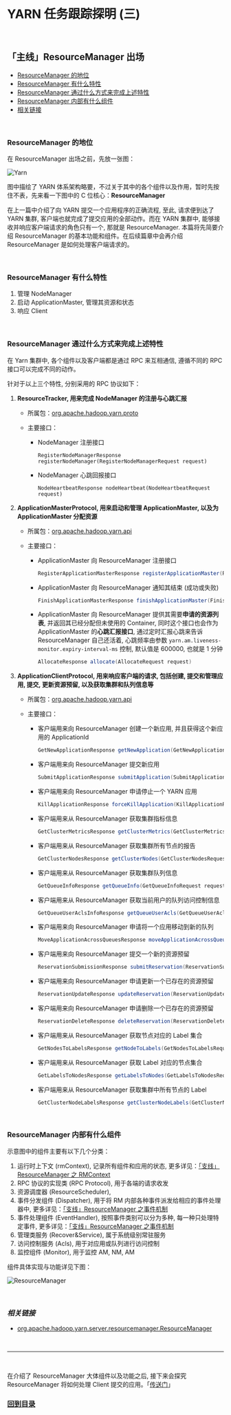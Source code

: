 # YARN 任务跟踪探明 (三)

<br>

## **「主线」ResourceManager 出场**

* [ResourceManager 的地位](./3.&#32;ResourceManager.md#1)
* [ResourceManager 有什么特性](./3.&#32;ResourceManager.md#2)
* [ResourceManager 通过什么方式来完成上述特性](./3.&#32;ResourceManager.md#3)
* [ResourceManager 内部有什么组件](./3.&#32;ResourceManager.md#4)
* [相关链接](./3.&#32;ResourceManager.md#5)

<br><h3 id="1"><b>ResourceManager 的地位</b></h3>

在 ResourceManager 出场之前，先放一张图：

![Yarn](./images/yarn.png)

图中描绘了 YARN 体系架构略要，不过关于其中的各个组件以及作用，暂时先按住不表，先来看一下图中的 C 位核心：**ResourceManager**

在上一篇中介绍了向 YARN 提交一个应用程序的正确流程, 至此, 请求便到达了 YARN 集群, 客户端也就完成了提交应用的全部动作。而在 YARN 集群中, 能够接收并响应客户端请求的角色只有一个, 那就是 ResourceManager. 本篇将先简要介绍 ResourceManager 的基本功能和组件。在后续篇章中会再介绍 ResourceManager 是如何处理客户端请求的。

<br><h3 id="2"><b>ResourceManager 有什么特性</b></h3>

1. 管理 NodeManager
2. 启动 ApplicationMaster, 管理其资源和状态
3. 响应 Client

<br><h3 id="3"><b>ResourceManager 通过什么方式来完成上述特性</b></h3>

在 Yarn 集群中, 各个组件以及客户端都是通过 RPC 来互相通信, 遵循不同的 RPC 接口可以完成不同的动作。

针对于以上三个特性, 分别采用的 RPC 协议如下：

1. **ResourceTracker, 用来完成 NodeManager 的注册与心跳汇报**
    * 所属包：[org.apache.hadoop.yarn.proto](https://github.com/apache/hadoop/blob/release-2.7.4-RC0/hadoop-yarn-project/hadoop-yarn/hadoop-yarn-server/hadoop-yarn-server-common/src/main/java/org/apache/hadoop/yarn/server/api/ResourceTracker.java)
    * 主要接口：

        * NodeManager 注册接口
            ```
            RegisterNodeManagerResponse registerNodeManager(RegisterNodeManagerRequest request)
            ```
        * NodeManager 心跳回报接口
            ```
            NodeHeartbeatResponse nodeHeartbeat(NodeHeartbeatRequest request)
            ```

2. **ApplicationMasterProtocol, 用来启动和管理 ApplicationMaster, 以及为 ApplicationMaster 分配资源**
    * 所属包：[org.apache.hadoop.yarn.api](https://github.com/apache/hadoop/blob/release-2.7.4-RC0/hadoop-yarn-project/hadoop-yarn/hadoop-yarn-api/src/main/proto/applicationmaster_protocol.proto#L34)
    * 主要接口：

        * ApplicationMaster 向 ResourceManager 注册接口
            ```java
            RegisterApplicationMasterResponse registerApplicationMaster(RegisterApplicationMasterRequest request)
            ```
        * ApplicationMaster 向 ResourceManager 通知其结束 (成功或失败)
            ```java
            FinishApplicationMasterResponse finishApplicationMaster(FinishApplicationMasterRequest request)
            ```
        * ApplicationMaster 向 ResourceManager 提供其需要**申请的资源列表**, 并返回其已经分配但未使用的 Container, 同时这个接口也会作为 ApplicationMaster 的**心跳汇报接口**, 通过定时汇报心跳来告诉 ResourceManager 自己还活着, 心跳频率由参数 `yarn.am.liveness-monitor.expiry-interval-ms` 控制, 默认值是 600000, 也就是 1 分钟
            ```java
            AllocateResponse allocate(AllocateRequest request)
            ```

        
3. **ApplicationClientProtocol, 用来响应客户端的请求, 包括创建, 提交和管理应用, 提交, 更新资源预留, 以及获取集群和队列信息等**
    * 所属包：[org.apache.hadoop.yarn.api](https://github.com/apache/hadoop/blob/release-2.7.4-RC0/hadoop-yarn-project/hadoop-yarn/hadoop-yarn-api/src/main/java/org/apache/hadoop/yarn/api/ApplicationClientProtocol.java#L75)
    * 主要接口：

        * 客户端用来向 ResourceManager 创建一个新应用, 并且获得这个新应用的 ApplicationId
            ```java
            GetNewApplicationResponse getNewApplication(GetNewApplicationRequest request)
            ```
        * 客户端用来向 ResourceManager 提交新应用
            ```java
            SubmitApplicationResponse submitApplication(SubmitApplicationRequest request)
            ```
        * 客户端用来向 ResourceManager 申请停止一个 YARN 应用
            ```java
            KillApplicationResponse forceKillApplication(KillApplicationRequest request)
            ```
        * 客户端用来从 ResourceManager 获取集群指标信息
            ```java
            GetClusterMetricsResponse getClusterMetrics(GetClusterMetricsRequest request)
            ```
        * 客户端用来从 ResourceManager 获取集群所有节点的报告
            ```java
            GetClusterNodesResponse getClusterNodes(GetClusterNodesRequest request)
            ```
        * 客户端用来从 ResourceManager 获取集群队列信息
            ```java
            GetQueueInfoResponse getQueueInfo(GetQueueInfoRequest request)
            ```
        * 客户端用来从 ResourceManager 获取当前用户的队列访问控制信息
            ```java
            GetQueueUserAclsInfoResponse getQueueUserAcls(GetQueueUserAclsInfoRequest request)
            ```
        * 客户端用来向 ResourceManager 申请将一个应用移动到新的队列
            ```java
            MoveApplicationAcrossQueuesResponse moveApplicationAcrossQueues(MoveApplicationAcrossQueuesRequest request)
            ```
        * 客户端用来向 ResourceManager 提交一个新的资源预留
            ```java
            ReservationSubmissionResponse submitReservation(ReservationSubmissionRequest request)
            ```
        * 客户端用来向 ResourceManager 申请更新一个已存在的资源预留
            ```java
            ReservationUpdateResponse updateReservation(ReservationUpdateRequest request)
            ```
        * 客户端用来向 ResourceManager 申请删除一个已存在的资源预留
            ```java
            ReservationDeleteResponse deleteReservation(ReservationDeleteRequest request)
            ```
        * 客户端用来从 ResourceManager 获取节点对应的 Label 集合
            ```java
            GetNodesToLabelsResponse getNodeToLabels(GetNodesToLabelsRequest request)
            ```
        * 客户端用来从 ResourceManager 获取 Label 对应的节点集合
            ```java
            GetLabelsToNodesResponse getLabelsToNodes(GetLabelsToNodesRequest request)
            ```
        * 客户端用来从 ResourceManager 获取集群中所有节点的 Label
            ```java
            GetClusterNodeLabelsResponse getClusterNodeLabels(GetClusterNodeLabelsRequest request)
            ```

<br><h3 id="4"><b>ResourceManager 内部有什么组件</b></h3>

示意图中的组件主要有以下几个分类：
1. 运行时上下文 (rmContext), 记录所有组件和应用的状态, 更多详见：[「支线」ResourceManager 之 RMContext](./3.1&#32;RMContext.md)
2. RPC 协议的实现类 (RPC Protocol), 用于各端的请求收发
3. 资源调度器 (ResourceScheduler), 
4. 事件分发组件 (Dispatcher), 用于将 RM 内部各种事件派发给相应的事件处理器中, 更多详见：[「支线」ResourceManager 之事件机制](./3.2&#32;EventDispatcher.md)
5. 事件处理组件 (EventHandler), 按照事件类别可以分为多种, 每一种只处理特定事件, 更多详见：[「支线」ResourceManager 之事件机制](./3.2&#32;EventDispatcher.md)
6. 管理类服务 (Recover&Service), 属于系统级别常驻服务
7. 访问控制服务 (Acls), 用于对应用或队列进行访问控制
8. 监控组件 (Monitor), 用于监控 AM, NM, AM

组件具体实现与功能详见下图：

![ResourceManager](./images/rm.png)

<br><h3 id="5"><b><i>相关链接</i></b></h3>

* [org.apache.hadoop.yarn.server.resourcemanager.ResourceManager](https://github.com/apache/hadoop/blob/release-2.7.4-RC0/hadoop-yarn-project/hadoop-yarn/hadoop-yarn-server/hadoop-yarn-server-resourcemanager/src/main/java/org/apache/hadoop/yarn/server/resourcemanager/ResourceManager.java#L112)

<br>

---

<br>

在介绍了 ResourceManager 大体组件以及功能之后, 接下来会探究 ResourceManager 将如何处理 Client 提交的应用。「[传送门](./4.&#32;ApplicationMaster.md)」

### **[回到目录](./README.md)**


